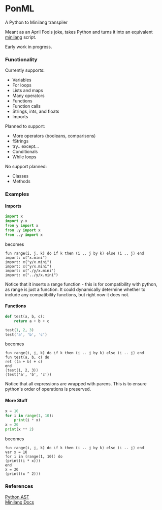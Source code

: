 # PonML
A Python to Minilang transpiler

Meant as an April Fools joke, takes Python and turns it into an equivalent [minilang](https://github.com/wrapl/minilang) script.

Early work in progress.

### Functionality  

Currently supports:  
- Variables
- For loops
- Lists and maps
- Many operators
- Functions
- Function calls
- Strings, ints, and floats
- Imports

Planned to support:  
- More operators (booleans, comparisons)
- fStrings
- try.. except...
- Conditionals
- While loops

No support planned:  
- Classes
- Methods

### Examples

#### Imports
```python
import x
import y.x
from y import x
from .y import x
from ..y import x
```
becomes
```minilang
fun range(i, j, k) do if k then (i .. j by k) else (i .. j) end
import: x("x.mini")
import: x("y/x.mini")
import: x("y/x.mini")
import: x("./y/x.mini")
import: x("../y/x.mini")
```

Notice that it inserts a range function - this is for
compatibility with python, as range is just a function.
It could dynamically determine whether to
include any compatibility functions, but right now it does not.

#### Functions
```python
def test(a, b, c):
    return a + b + c

test(1, 2, 3)
test('a', 'b', 'c')

```

becomes

```minilang
fun range(i, j, k) do if k then (i .. j by k) else (i .. j) end
fun test(a, b, c) do
ret ((a + b) + c)
end
(test(1, 2, 3))
(test('a', 'b', 'c'))
```

Notice that all expressions are wrapped with parens. This is to ensure python's
order of operations is preserved.

#### More Stuff
```python
x = 10
for i in range(1, 10):
    print(i * x)
x = 20
print(x ** 2)
```

becomes

```minilang
fun range(i, j, k) do if k then (i .. j by k) else (i .. j) end
var x = 10
for i in (range(1, 10)) do
(print((i * x)))
end
x = 20
(print((x ^ 2)))
```

### References  
[Python AST](https://docs.python.org/3/library/ast.html)  
[Minilang Docs](https://minilang.readthedocs.io/en/latest/)
